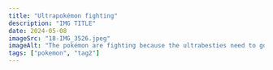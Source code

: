 ```yaml
---
title: "Ultrapokémon fighting"
description: "IMG TITLE"
date: 2024-05-08
imageSrc: "18-IMG_3526.jpeg"
imageAlt: "The pokémon are fighting because the ultrabesties need to go back to their own world."
tags: ["pokemon", "tag2"]
---
```

